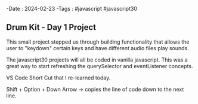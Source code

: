 -Date : 2024-02-23
-Tags : #javascript #javascript30
## Drum Kit - Day 1 Project
This small project stepped us through building functionality that allows the user to "keydown" certain keys and have different
audio files play sounds.

The javascript30 projects will all be coded in vanilla javascript.  This was a great way to start refreshing the querySelector and eventListener concepts.

VS Code Short Cut that I re-learned today.

Shift + Option + Down Arrow -> copies the line of code down to the next line.

